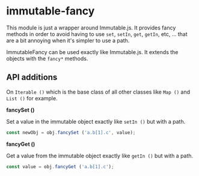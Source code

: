 
# immutable-fancy

This module is just a wrapper around Immutable.js. It provides
fancy methods in order to avoid having to use `set`, `setIn`,
`get`, `getIn`, etc, ... that are a bit annoying when it's
simpler to use a path.

ImmutableFancy can be used exactly like Immutable.js. It extends
the objects with the `fancy*` methods.

## API additions

On `Iterable ()` which is the base class of all other classes
like `Map ()` and `List ()` for example.

**fancySet ()**

Set a value in the immutable object exactly like `setIn ()`
but with a path.

```js
const newObj = obj.fancySet ('a.b[1].c', value);
```

**fancyGet ()**

Get a value from the immutable object exactly like `getIn ()`
but with a path.

```js
const value = obj.fancyGet ('a.b[1].c');
```
